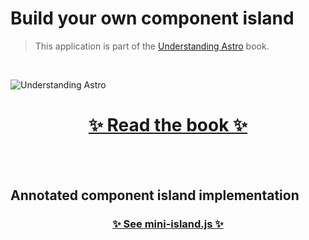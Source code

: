 # Build your own component island

> This application is part of the [Understanding Astro](https://github.com/understanding-astro/understanding-astro-book) book.

<br />

![Understanding Astro](https://i.imgur.com/f9hzdCB.png)

<h1 align="center">
  <a href="https://github.com/understanding-astro/understanding-astro-book/tree/master" target="_blank">
      ✨ Read the book ✨
  </a> 
</h1>

<br />
<br />

## Annotated component island implementation

<h3 align="center">
  <a href="/mini-island.js">
      ✨ See mini-island.js ✨
  </a> 
</h3>
